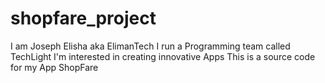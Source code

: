 # shopfare_project
I am Joseph Elisha aka ElimanTech
I run a Programming team called TechLight
I'm interested in creating innovative Apps
This is a source code for my App ShopFare
